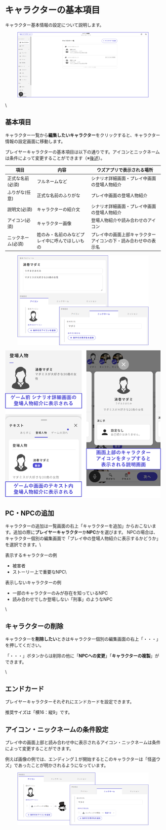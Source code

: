 # キャラクターの基本項目

キャラクター基本情報の設定について説明します。

<figure><img src="../../.gitbook/assets/image (169).png" alt=""><figcaption></figcaption></figure>

\\

## 基本項目

キャラクター一覧から**編集したいキャラクター**をクリックすると、キャラクター情報の設定画面に移動します。

プレイヤーキャラクターの基本項目は以下の通りです。アイコンとニックネームは条件によって変更することができます（※[後述](basic.md#aikonnikkunmuno)）。

| 項目         | 内容                      | ウズアプリで表示される場所                    |
| ---------- | ----------------------- | -------------------------------- |
| 正式な名前(必須)  | フルネームなど                 | シナリオ詳細画面・プレイ中画面の登場人物紹介           |
| ふりがな(任意)　　 | 正式な名前のふりがな              | プレイ中画面の登場人物紹介                    |
| 説明文(必須)    | キャラクターの紹介文              | シナリオ詳細画面・プレイ中画面の登場人物紹介           |
| アイコン(必須)   | キャラクター画像                | 登場人物紹介や読み合わせのアイコン                |
| ニックネーム(必須) | 姓のみ・名前のみなどプレイ中に呼んでほしいもの | プレイ中の画面上部キャラクターアイコンの下・読み合わせ中の表示名 |

<figure><img src="../../.gitbook/assets/image (1) (1) (1) (1) (1) (1) (1) (1) (1) (1) (1) (1) (2).png" alt=""><figcaption></figcaption></figure>

![](../../images/character2.png)

## PC・NPCの追加

キャラクターの追加は一覧画面の右上「キャラクターを追加」からおこないます。追加の際に**プレイヤーキャラクター**か**NPC**かを選びます。 NPCの場合は、キャラクター個別の編集画面で「プレイ中の登場人物紹介に表示するかどうか」を選択できます。\\

表示するキャラクターの例

* 被害者
* ストーリー上で重要なNPC\\

表示しないキャラクターの例

* 一部のキャラクターのみが存在を知っているNPC
* 読み合わせでしか登場しない「刑事」のようなNPC

\\

## キャラクターの削除

キャラクターを**削除したい**ときはキャラクター個別の編集画面の右上「・・・」を押してください。

「・・・」ボタンからは削除の他に「**NPCへの変更**」「**キャラクターの複製**」ができます。

\\

## エンドカード

プレイヤーキャラクターそれぞれにエンドカードを設定できます。

推奨サイズは「横16：縦9」です。

## アイコン・ニックネームの条件設定

プレイ中の画面上部と読み合わせ中に表示されるアイコン・ニックネームは条件によって変更することができます。

例えば画像の例では、エンディング１が開始するとこのキャラクターは「怪盗ウズ」であったことが明かされるようになっています。

<figure><img src="../../.gitbook/assets/image (2) (1) (1) (1) (1) (1) (1) (1) (1) (2).png" alt=""><figcaption></figcaption></figure>
